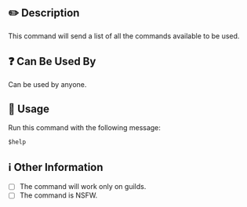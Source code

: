 ## :pencil2: Description

This command will send a list of all the commands available to be used.

## :question: Can Be Used By

Can be used by anyone.

## :balloon: Usage

Run this command with the following message:

``` text
$help
```

## :information_source: Other Information

* [ ] The command will work only on guilds.
* [ ] The command is NSFW.
